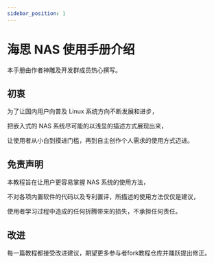 ```yaml
---
sidebar_position: 1
---
```


# 海思 NAS 使用手册介绍

本手册由作者神雕及开发群成员热心撰写。

## 初衷

为了让国内用户向普及 Linux 系统方向不断发展和进步，

把嵌入式的 NAS 系统尽可能的以浅显的描述方式展现出来，

让使用者从小白到摸进门槛，再到自主创作个人需求的使用方式迈进。

## 免责声明

本教程旨在让用户更容易掌握 NAS 系统的使用方法，

不对各项内置软件的代码以及专利置评，所描述的使用方法仅仅是建议，

使用者学习过程中造成的任何折腾带来的损失，不承担任何责任。

## 改进

每一篇教程都接受改进建议，期望更多参与者fork教程仓库并踊跃提出修正。
